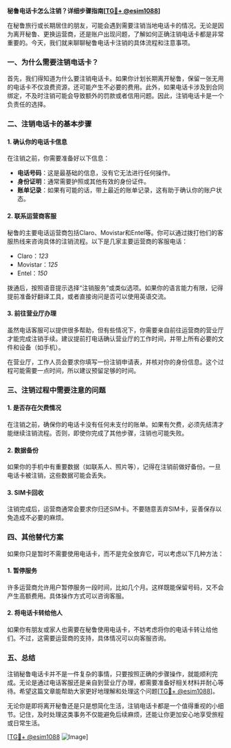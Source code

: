 **秘鲁电话卡怎么注销？详细步骤指南[[TG💪+ @esim1088](https://t.me/s/esim1088)]**

在秘鲁旅行或长期居住的朋友，可能会遇到需要注销当地电话卡的情况。无论是因为离开秘鲁、更换运营商，还是账户出现问题，了解如何正确注销电话卡都是非常重要的。今天，我们就来聊聊秘鲁电话卡注销的具体流程和注意事项。

### 一、为什么需要注销电话卡？

首先，我们得知道为什么要注销电话卡。如果你计划长期离开秘鲁，保留一张无用的电话卡不仅浪费资源，还可能产生不必要的费用。此外，如果电话卡涉及到合同绑定，不及时注销可能会导致额外的罚款或者信用问题。因此，注销电话卡是一个负责任的选择。

### 二、注销电话卡的基本步骤

#### 1. 确认你的电话卡信息

在注销之前，你需要准备好以下信息：
- **电话号码**：这是最基础的信息，没有它无法进行任何操作。
- **身份证明**：通常需要护照或其他有效的身份证件。
- **账单记录**：如果有可能的话，带上最近的账单记录，这有助于确认你的账户状态。

#### 2. 联系运营商客服

秘鲁的主要电话运营商包括Claro、Movistar和Entel等。你可以通过拨打他们的客服热线来咨询具体的注销流程。以下是几家主要运营商的客服电话：

- Claro：*123*
- Movistar：*125*
- Entel：*150*

拨通后，按照语音提示选择“注销服务”或类似选项。如果你的语言能力有限，记得提前准备好翻译工具，或者直接询问是否可以使用英语交流。

#### 3. 前往营业厅办理

虽然电话客服可以提供很多帮助，但有些情况下，你需要亲自前往运营商的营业厅才能完成注销手续。建议提前打电话确认营业厅的工作时间，并带上所有必要的文件和设备（如手机）。

在营业厅，工作人员会要求你填写一份注销申请表，并核对你的身份信息。这个过程可能需要一点时间，所以建议预留足够的时间。

### 三、注销过程中需要注意的问题

#### 1. 是否存在欠费情况

在注销之前，确保你的电话卡没有任何未支付的账单。如果有欠费，必须先结清才能继续注销流程。否则，即使你完成了其他步骤，注销也可能失败。

#### 2. 数据备份

如果你的手机中有重要数据（如联系人、照片等），记得在注销前做好备份。一旦电话卡被注销，这些数据可能会丢失。

#### 3. SIM卡回收

注销完成后，运营商通常会要求你归还SIM卡。不要随意丢弃SIM卡，妥善保存以免造成不必要的麻烦。

### 四、其他替代方案

如果你只是暂时不需要使用电话卡，而不是完全放弃它，可以考虑以下几种方法：

#### 1. 暂停服务

许多运营商允许用户暂停服务一段时间，比如几个月。这样既能保留号码，又不会产生高额费用。具体操作方式可以咨询客服。

#### 2. 将电话卡转给他人

如果你有朋友或家人也需要在秘鲁使用电话卡，不妨考虑将你的电话卡转让给他们。不过，这需要运营商的支持，具体情况可以向客服咨询。

### 五、总结

注销秘鲁电话卡并不是一件复杂的事情，只要按照正确的步骤操作，就能顺利完成。无论是通过电话客服还是亲自到营业厅办理，都需要准备好相关材料并耐心等待。希望这篇文章能帮助大家更好地理解和处理这个问题[[TG💪+ @esim1088](https://t.me/s/esim1088)]。

无论你是即将离开秘鲁还是只是想简化生活，注销电话卡都是一个值得重视的小细节。记住，及时处理这类事务不仅能避免后续麻烦，还能让你更加安心地享受旅程或日常生活。

[[TG💪+ @esim1088](https://t.me/s/esim1088) ![Image](https://i.postimg.cc/4NQfJmqS/Snipaste-2025-05-13-00-14-12.png)]